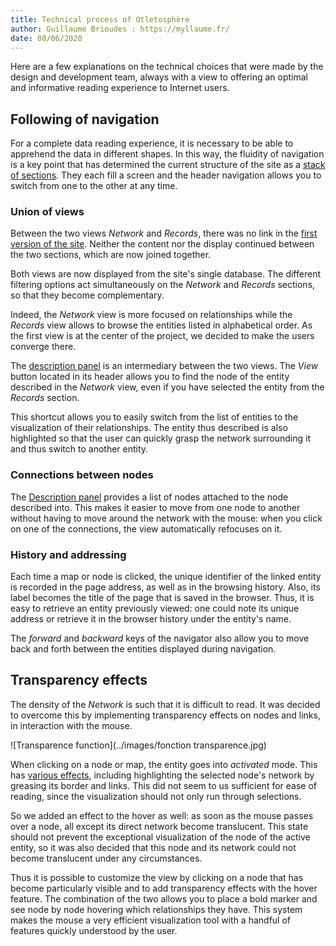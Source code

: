```yaml
---
title: Technical process of Otletosphère
author: Guillaume Brioudes : https://myllaume.fr/
date: 08/06/2020
---
```


Here are a few explanations on the technical choices that were made by the design and development team, always with a view to offering an optimal and informative reading experience to Internet users.

## Following of navigation

For a complete data reading experience, it is necessary to be able to apprehend the data in different shapes. In this way, the fluidity of navigation is a key point that has determined the current structure of the site as a [stack of sections](../usage/interface-elements.md). They each fill a screen and the header navigation allows you to switch from one to the other at any time.

### Union of views

Between the two views *Network* and *Records*, there was no link in the [first version of the site](../version-history.md). Neither the content nor the display continued between the two sections, which are now joined together.

Both views are now displayed from the site's single database. The different filtering options act simultaneously on the *Network* and *Records* sections, so that they become complementary.

Indeed, the *Network* view is more focused on relationships while the *Records* view allows to browse the entities listed in alphabetical order. As the first view is at the center of the project, we decided to make the users converge there.

The [description panel](../usage/interface-elements.md#description-panel) is an intermediary between the two views. The *View* button located in its header allows you to find the node of the entity described in the *Network* view, even if you have selected the entity from the *Records* section.

This shortcut allows you to easily switch from the list of entities to the visualization of their relationships. The entity thus described is also highlighted so that the user can quickly grasp the network surrounding it and thus switch to another entity.

### Connections between nodes

The [Description panel](../usage/interface-elements.md#description-panel) provides a list of nodes attached to the node described into. This makes it easier to move from one node to another without having to move around the network with the mouse: when you click on one of the connections, the view automatically refocuses on it.

### History and addressing

Each time a map or node is clicked, the unique identifier of the linked entity is recorded in the page address, as well as in the browsing history. Also, its label becomes the title of the page that is saved in the browser. Thus, it is easy to retrieve an entity previously viewed: one could note its unique address or retrieve it in the browser history under the entity's name.

The *forward* and *backward* keys of the navigator also allow you to move back and forth between the entities displayed during navigation.

## Transparency effects

The density of the *Network* is such that it is difficult to read. It was decided to overcome this by implementing transparency effects on nodes and links, in interaction with the mouse.

![Transparence function](../images/fonction transparence.jpg)

When clicking on a node or map, the entity goes into *activated* mode. This has [various effects](../usage/entities-selection.md#effects), including highlighting the selected node's network by greasing its border and links. This did not seem to us sufficient for ease of reading, since the visualization should not only run through selections.

So we added an effect to the hover as well: as soon as the mouse passes over a node, all except its direct network become translucent. This state should not prevent the exceptional visualization of the node of the active entity, so it was also decided that this node and its network could not become translucent under any circumstances.

Thus it is possible to customize the view by clicking on a node that has become particularly visible and to add transparency effects with the hover feature. The combination of the two allows you to place a bold marker and see node by node hovering which relationships they have. This system makes the mouse a very efficient visualization tool with a handful of features quickly understood by the user.